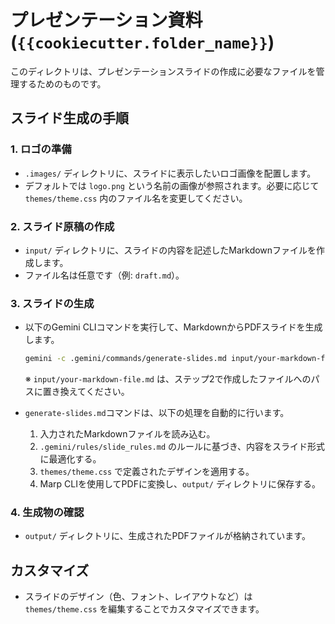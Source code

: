 # プレゼンテーション資料 (`{{cookiecutter.folder_name}}`)

このディレクトリは、プレゼンテーションスライドの作成に必要なファイルを管理するためのものです。

## スライド生成の手順

### 1. ロゴの準備

-   `.images/` ディレクトリに、スライドに表示したいロゴ画像を配置します。
-   デフォルトでは `logo.png` という名前の画像が参照されます。必要に応じて `themes/theme.css` 内のファイル名を変更してください。

### 2. スライド原稿の作成

-   `input/` ディレクトリに、スライドの内容を記述したMarkdownファイルを作成します。
-   ファイル名は任意です（例: `draft.md`）。

### 3. スライドの生成

-   以下のGemini CLIコマンドを実行して、MarkdownからPDFスライドを生成します。

    ```bash
    gemini -c .gemini/commands/generate-slides.md input/your-markdown-file.md
    ```
    ※ `input/your-markdown-file.md` は、ステップ2で作成したファイルへのパスに置き換えてください。

-   `generate-slides.md`コマンドは、以下の処理を自動的に行います。
    1.  入力されたMarkdownファイルを読み込む。
    2.  `.gemini/rules/slide_rules.md` のルールに基づき、内容をスライド形式に最適化する。
    3.  `themes/theme.css` で定義されたデザインを適用する。
    4.  Marp CLIを使用してPDFに変換し、`output/` ディレクトリに保存する。

### 4. 生成物の確認

-   `output/` ディレクトリに、生成されたPDFファイルが格納されています。

## カスタマイズ

-   スライドのデザイン（色、フォント、レイアウトなど）は `themes/theme.css` を編集することでカスタマイズできます。
